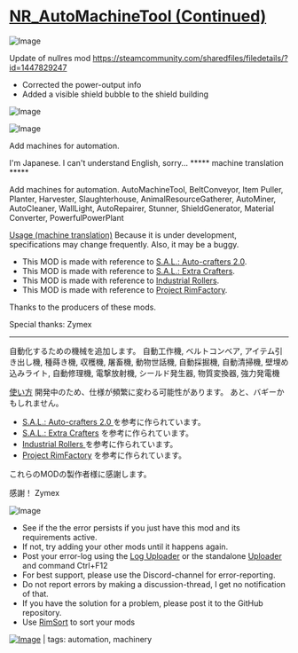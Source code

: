 # [NR_AutoMachineTool (Continued)](https://steamcommunity.com/sharedfiles/filedetails/?id=2926104031)

![Image](https://i.imgur.com/buuPQel.png)

Update of nullres mod
https://steamcommunity.com/sharedfiles/filedetails/?id=1447829247

- Corrected the power-output info
- Added a visible shield bubble to the shield building

![Image](https://i.imgur.com/pufA0kM.png)
	
![Image](https://i.imgur.com/Z4GOv8H.png)

Add machines for automation.

I'm Japanese. I can't understand English, sorry...
***** machine translation *****

Add machines for automation.
AutoMachineTool, BeltConveyor, Item Puller, Planter, Harvester, Slaughterhouse, AnimalResourceGatherer, AutoMiner, AutoCleaner, WallLight, AutoRepairer, Stunner, ShieldGenerator, Material Converter, PowerfulPowerPlant

[Usage (machine translation)](https://github.com/emipa606/NRAutoMachineTool/blob/main/Source/README_en.md)
Because it is under development, specifications may change frequently.
Also, it may be a buggy.


  - This MOD is made with reference to [ S.A.L.: Auto-crafters 2.0](https://steamcommunity.com/sharedfiles/filedetails/?id=932193652).
  - This MOD is made with reference to [S.A.L.: Extra Crafters](https://steamcommunity.com/sharedfiles/filedetails/?id=940984361).
  - This MOD is made with reference to [Industrial Rollers](https://steamcommunity.com/sharedfiles/filedetails/?id=784327493).
  - This MOD is made with reference to [Project RimFactory](https://steamcommunity.com/sharedfiles/filedetails/?id=1206316724).


Thanks to the producers of these mods.

Special thanks:
Zymex

---

自動化するための機械を追加します。
自動工作機, ベルトコンベア, アイテム引き出し機, 種蒔き機, 収穫機, 屠畜機, 動物世話機, 自動採掘機, 自動清掃機, 壁埋め込みライト, 自動修理機, 電撃放射機,  シールド発生器, 物質変換器, 強力発電機

[使い方](https://github.com/emipa606/NRAutoMachineTool/blob/main/Source/README_jp.md)
開発中のため、仕様が頻繁に変わる可能性があります。
あと、バギーかもしれません。


  - [ S.A.L.: Auto-crafters 2.0 ](https://steamcommunity.com/sharedfiles/filedetails/?id=932193652) を参考に作られています。
  - [ S.A.L.: Extra Crafters](https://steamcommunity.com/sharedfiles/filedetails/?id=940984361) を参考に作られています。
  - [ Industrial Rollers ](https://steamcommunity.com/sharedfiles/filedetails/?id=784327493) を参考に作られています。
  - [ Project RimFactory](https://steamcommunity.com/sharedfiles/filedetails/?id=1206316724) を参考に作られています。


これらのMODの製作者様に感謝します。

感謝！
Zymex
	
![Image](https://i.imgur.com/PwoNOj4.png)



-  See if the the error persists if you just have this mod and its requirements active.
-  If not, try adding your other mods until it happens again.
-  Post your error-log using the [Log Uploader](https://steamcommunity.com/sharedfiles/filedetails/?id=2873415404) or the standalone [Uploader](https://steamcommunity.com/sharedfiles/filedetails/?id=2873415404) and command Ctrl+F12
-  For best support, please use the Discord-channel for error-reporting.
-  Do not report errors by making a discussion-thread, I get no notification of that.
-  If you have the solution for a problem, please post it to the GitHub repository.
-  Use [RimSort](https://github.com/RimSort/RimSort/releases/latest) to sort your mods

 

[![Image](https://img.shields.io/github/v/release/emipa606/NRAutoMachineTool?label=latest%20version&style=plastic&color=9f1111&labelColor=black)](https://steamcommunity.com/sharedfiles/filedetails/changelog/2926104031) | tags: automation,  machinery
